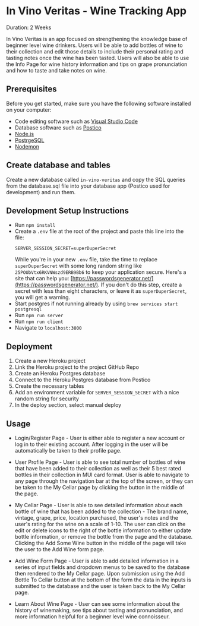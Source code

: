 # In Vino Veritas - Wine Tracking App

Duration: 2 Weeks

In Vino Veritas is an app focused on strengthening the knowledge base of beginner level wine drinkers.
Users will be able to add bottles of wine to their collection and edit those details to include their personal rating and tasting notes once the wine has been tasted.  Users will also be able to use the Info Page for wine history information and tips on grape pronunciation and how to taste and take notes on wine.

## Prerequisites

Before you get started, make sure you have the following software installed on your computer:

- Code editing software such as [Visual Studio Code](https://code.visualstudio.com/)
- Database software such as [Postico](https://eggerapps.at/postico/v1.php)
- [Node.js](https://nodejs.org/en/)
- [PostrgeSQL](https://www.postgresql.org/)
- [Nodemon](https://nodemon.io/)

## Create database and tables

Create a new database called `in-vino-veritas` and copy the SQL queries from the database.sql file into your database app (Postico used for development) and run them.

## Development Setup Instructions

- Run `npm install`
- Create a `.env` file at the root of the project and paste this line into the file:
  ```
  SERVER_SESSION_SECRET=superDuperSecret
  ```
  While you're in your new `.env` file, take the time to replace `superDuperSecret` with some long random string like `25POUbVtx6RKVNWszd9ERB9Bb6` to keep your application secure. Here's a site that can help you: [https://passwordsgenerator.net/](https://passwordsgenerator.net/). If you don't do this step, create a secret with less than eight characters, or leave it as `superDuperSecret`, you will get a warning.
- Start postgres if not running already by using `brew services start postgresql`
- Run `npm run server`
- Run `npm run client`
- Navigate to `localhost:3000`

## Deployment

1. Create a new Heroku project
1. Link the Heroku project to the project GitHub Repo
1. Create an Heroku Postgres database
1. Connect to the Heroku Postgres database from Postico
1. Create the necessary tables
1. Add an environment variable for `SERVER_SESSION_SECRET` with a nice random string for security
1. In the deploy section, select manual deploy

## Usage

 - Login/Register Page - User is either able to register a new account or log in to their existing account.  After logging in the user will be automatically be taken to their profile page.

 - User Profile Page - User is able to see total number of bottles of wine that have been added to their collection as well as their 5 best rated bottles in their collection in MUI card format.  User is able to navigate to any page through the navigation bar at the top of the screen, or they can be taken to the My Cellar page by clicking the button in the middle of the page.

 - My Cellar Page - User is able to see detailed information about each bottle of wine that has been added to the collection - The brand name, vintage, grape, price, location purchased, the user's notes and the user's rating for the wine on a scale of 1-10.  The user can click on the edit or delete icons to the right of the bottle information to either update bottle information, or remove the bottle from the page and the database.  Clicking the Add Some Wine button in the middle of the page will take the user to the Add Wine form page.

 - Add Wine Form Page - User is able to add detailed information in a series of input fields and dropdown menus to be saved to the database then rendered to the My Cellar page.  Upon submission using the Add Bottle To Cellar button at the bottom of the form the data in the inputs is submitted to the database and the user is taken back to the My Cellar page.

 - Learn About Wine Page - User can see some information about the history of winemaking, see tips about tasting and pronunciation, and more information helpful for a beginner level wine connoisseur.
